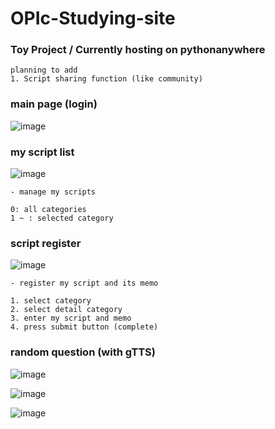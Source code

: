 # OPIc-Studying-site
### Toy Project / Currently hosting on pythonanywhere
```
planning to add
1. Script sharing function (like community)
```

### main page (login)
![image](https://github.com/user-attachments/assets/8594f39f-51bc-4fb5-b853-acb56a853a74)

### my script list
![image](https://github.com/user-attachments/assets/4161d25c-820d-4e90-a7e4-9e6f8c81ad0c)
```
- manage my scripts

0: all categories
1 ~ : selected category
```

### script register
![image](https://github.com/user-attachments/assets/59d6d57e-481a-4e11-b099-d80a8bb32c6c)
```
- register my script and its memo

1. select category
2. select detail category
3. enter my script and memo
4. press submit button (complete)
```

### random question (with gTTS)
![image](https://github.com/user-attachments/assets/7094af57-22df-4c46-aaed-4a7d420087e0)

![image](https://github.com/user-attachments/assets/4cb18698-e9c7-49b1-a41e-50b6f5aa5135)

![image](https://github.com/user-attachments/assets/51265a40-87cb-4b62-ac1c-86015ad262fa)
